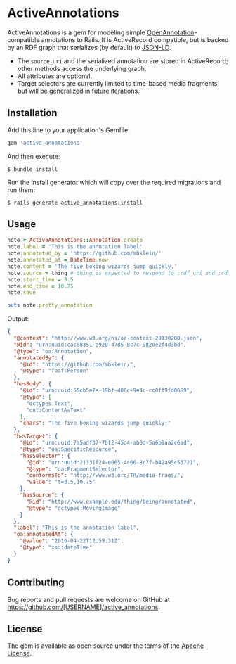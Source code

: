 # ActiveAnnotations

ActiveAnnotations is a gem for modeling simple [OpenAnnotation](http://www.openannotation.org/)-compatible annotations to Rails. It is ActiveRecord compatible, but is backed by an RDF graph that serializes (by default) to [JSON-LD](http://json-ld.org/).

* The `source_uri` and the serialized annotation are stored in ActiveRecord; other methods access the underlying graph.
* All attributes are optional.
* Target selectors are currently limited to time-based media fragments, but will be generalized in future iterations.

## Installation

Add this line to your application's Gemfile:

```ruby
gem 'active_annotations'
```

And then execute:

    $ bundle install

Run the install generator which will copy over the required migrations and run them:

    $ rails generate active_annotations:install
    
## Usage

```ruby
note = ActiveAnnotations::Annotation.create
note.label = 'This is the annotation label'
note.annotated_by = 'https://github.com/mbklein/'
note.annotated_at = DateTime.now
note.content = 'The five boxing wizards jump quickly.'
note.source = thing # thing is expected to respond to :rdf_uri and :rdf_type
note.start_time = 3.5
note.end_time = 10.75
note.save

puts note.pretty_annotation
```
Output:
```json
{
  "@context": "http://www.w3.org/ns/oa-context-20130208.json",
  "@id": "urn:uuid:cac68351-a920-47d5-8c7c-9820e2f4d3bd",
  "@type": "oa:Annotation",
  "annotatedBy": {
    "@id": "https://github.com/mbklein/",
    "@type": "foaf:Person"
  },
  "hasBody": {
    "@id": "urn:uuid:55cb5e7e-19bf-406c-9e4c-cc0ff9fd0689",
    "@type": [
      "dctypes:Text",
      "cnt:ContentAsText"
    ],
    "chars": "The five boxing wizards jump quickly."
  },
  "hasTarget": {
    "@id": "urn:uuid:7a5adf37-7bf2-45d4-ab0d-5a6b9aa2c6ad",
    "@type": "oa:SpecificResource",
    "hasSelector": {
      "@id": "urn:uuid:21331f24-e065-4c06-8c7f-b42a95c53721",
      "@type": "oa:FragmentSelector",
      "conformsTo": "http://www.w3.org/TR/media-frags/",
      "value": "t=3.5,10.75"
    },
    "hasSource": {
      "@id": "http://www.example.edu/thing/being/annotated",
      "@type": "dctypes:MovingImage"
    }
  },
  "label": "This is the annotation label",
  "oa:annotatedAt": {
    "@value": "2016-04-22T12:59:31Z",
    "@type": "xsd:dateTime"
  }
}
```

## Contributing

Bug reports and pull requests are welcome on GitHub at https://github.com/[USERNAME]/active_annotations.


## License

The gem is available as open source under the terms of the [Apache License](http://www.apache.org/licenses/LICENSE-2.0).
